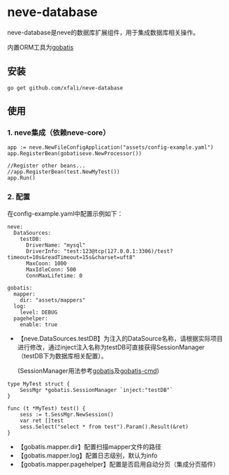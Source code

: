 # neve-database

neve-database是neve的数据库扩展组件，用于集成数据库相关操作。

内置ORM工具为[gobatis](https://github.com/xfali/gobatis)

## 安装
```
go get github.com/xfali/neve-database
```

## 使用
  
### 1. neve集成（依赖neve-core）
```
app := neve.NewFileConfigApplication("assets/config-example.yaml")
app.RegisterBean(gobatiseve.NewProcessor())

//Register other beans...
//app.RegisterBean(test.NewMyTest())
app.Run()
```

### 2. 配置
在config-example.yaml中配置示例如下：
```
neve:
  DataSources:
    testDB:
      DriverName: "mysql"
      DriverInfo: "test:123@tcp(127.0.0.1:3306)/test?timeout=10s&readTimeout=15s&charset=uft8"
      MaxCoon: 1000
      MaxIdleConn: 500
      ConnMaxLifetime: 0

gobatis:
  mapper:
    dir: "assets/mappers"
  log:
    level: DEBUG
  pagehelper:
    enable: true
```
* 【neve.DataSources.testDB】为注入的DataSource名称，请根据实际项目进行修改，通过inject注入名称为testDB可直接获得SessionManager（testDB下为数据库相关配置）。

    (SessionManager用法参考[gobatis](https://github.com/xfali/gobatis)及[gobatis-cmd](https://github.com/xfali/gobatis-cmd))
```
type MyTest struct {
	SessMgr *gobatis.SessionManager `inject:"testDB"`
} 

func (t *MyTest) test() {
	sess := t.SessMgr.NewSession()
	var ret []test
	sess.Select("select * from test").Param().Result(&ret)
}
```
* 【gobatis.mapper.dir】配置扫描mapper文件的路径
* 【gobatis.mapper.log】配置日志级别，默认为info
* 【gobatis.mapper.pagehelper】配置是否启用自动分页（集成分页插件）
